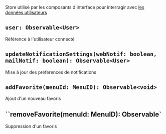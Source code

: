 Store utilisé par les composants d'interface pour interragir avec [les données utilisateurs](../Interfaces/User.md)

## `user: Observable<User>`

Référence à l'utilisateur connecté

## `updateNotificationSettings(webNotif: boolean, mailNotif: boolean): Observable<User>`

Mise à jour des préférences de notifications

## `addFavorite(menuId: MenuID): Observable<void>`

Ajout d'un nouveau favoris

## ``removeFavorite(menuId: MenuID): Observable<void>`

Suppression d'un favoris